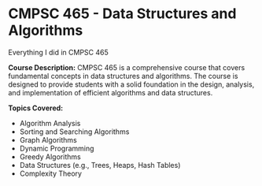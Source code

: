 # CMPSC 465 - Data Structures and Algorithms

Everything I did in CMPSC 465

**Course Description:**
CMPSC 465 is a comprehensive course that covers fundamental concepts in data structures and algorithms. The course is designed to provide students with a solid foundation in the design, analysis, and implementation of efficient algorithms and data structures.

**Topics Covered:**
- Algorithm Analysis
- Sorting and Searching Algorithms
- Graph Algorithms
- Dynamic Programming
- Greedy Algorithms
- Data Structures (e.g., Trees, Heaps, Hash Tables)
- Complexity Theory
